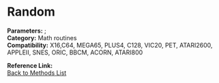 # Random

**Parameters:** ;  
**Category:** Math routines  
**Compatibility:** X16,C64, MEGA65, PLUS4, C128, VIC20, PET, ATARI2600, APPLEII, SNES, ORIC, BBCM, ACORN, ATARI800  

**Reference Link:**  
[Back to Methods List](../../SUMMARY.md)
